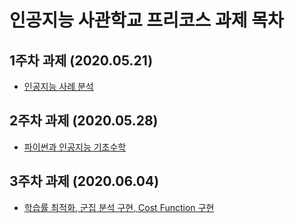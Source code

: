 # 인공지능 사관학교 프리코스 과제 목차  

## 1주차 과제 (2020.05.21)
 * [인공지능 사례 분석](https://github.com/Seo-Saeyeon/forme/blob/master/1%EC%A3%BC%EC%B0%A8%EA%B3%BC%EC%A0%9C.ipynb)
## 2주차 과제 (2020.05.28)
 * [파이썬과 인공지능 기초수학](https://github.com/Seo-Saeyeon/forme/blob/master/2%EC%A3%BC%EC%B0%A8%EA%B3%BC%EC%A0%9C.ipynb)
## 3주차 과제 (2020.06.04)
 * [학습률 최적화, 군집 분석 구현, Cost Function 구현](https://github.com/Seo-Saeyeon/forme/blob/master/3%EC%A3%BC%EC%B0%A8_%EA%B3%BC%EC%A0%9C.ipynb)
